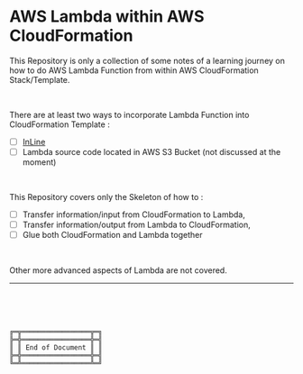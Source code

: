 # AWS Lambda within AWS CloudFormation

This Repository is only a collection of some notes of a learning journey on how to do AWS Lambda Function from within AWS CloudFormation Stack/Template.

<br>

There are at least two ways to incorporate Lambda Function into CloudFormation Template :
- [ ] [InLine](InLine/)
- [ ] Lambda source code located in AWS S3 Bucket (not discussed at the moment)

<br>

This Repository covers only the Skeleton of how to :
- [ ] Transfer information/input from CloudFormation to Lambda,
- [ ] Transfer information/output from Lambda to CloudFormation,
- [ ] Glue both CloudFormation and Lambda together

<br>

Other more advanced aspects of Lambda are not covered.



***

<br><br><br>
```
╔═╦═════════════════╦═╗
╠═╬═════════════════╬═╣
║ ║ End of Document ║ ║
╠═╬═════════════════╬═╣
╚═╩═════════════════╩═╝
```
<br><br><br>


